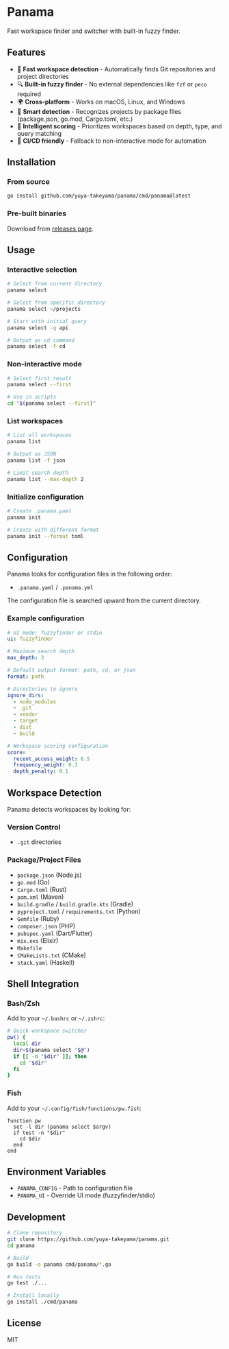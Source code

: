 # Panama

Fast workspace finder and switcher with built-in fuzzy finder.

## Features

- 🚀 **Fast workspace detection** - Automatically finds Git repositories and project directories
- 🔍 **Built-in fuzzy finder** - No external dependencies like `fzf` or `peco` required
- 🌍 **Cross-platform** - Works on macOS, Linux, and Windows
- 📁 **Smart detection** - Recognizes projects by package files (package.json, go.mod, Cargo.toml, etc.)
- 🎯 **Intelligent scoring** - Prioritizes workspaces based on depth, type, and query matching
- 🤖 **CI/CD friendly** - Fallback to non-interactive mode for automation

## Installation

### From source

```bash
go install github.com/yuya-takeyama/panama/cmd/panama@latest
```

### Pre-built binaries

Download from [releases page](https://github.com/yuya-takeyama/panama/releases).

## Usage

### Interactive selection

```bash
# Select from current directory
panama select

# Select from specific directory
panama select ~/projects

# Start with initial query
panama select -q api

# Output as cd command
panama select -f cd
```

### Non-interactive mode

```bash
# Select first result
panama select --first

# Use in scripts
cd "$(panama select --first)"
```

### List workspaces

```bash
# List all workspaces
panama list

# Output as JSON
panama list -f json

# Limit search depth
panama list --max-depth 2
```

### Initialize configuration

```bash
# Create .panama.yaml
panama init

# Create with different format
panama init --format toml
```

## Configuration

Panama looks for configuration files in the following order:
- `.panama.yaml` / `.panama.yml`

The configuration file is searched upward from the current directory.

### Example configuration

```yaml
# UI mode: fuzzyfinder or stdio
ui: fuzzyfinder

# Maximum search depth
max_depth: 3

# Default output format: path, cd, or json
format: path

# Directories to ignore
ignore_dirs:
  - node_modules
  - .git
  - vendor
  - target
  - dist
  - build

# Workspace scoring configuration
score:
  recent_access_weight: 0.5
  frequency_weight: 0.3
  depth_penalty: 0.1
```

## Workspace Detection

Panama detects workspaces by looking for:

### Version Control
- `.git` directories

### Package/Project Files
- `package.json` (Node.js)
- `go.mod` (Go)
- `Cargo.toml` (Rust)
- `pom.xml` (Maven)
- `build.gradle` / `build.gradle.kts` (Gradle)
- `pyproject.toml` / `requirements.txt` (Python)
- `Gemfile` (Ruby)
- `composer.json` (PHP)
- `pubspec.yaml` (Dart/Flutter)
- `mix.exs` (Elixir)
- `Makefile`
- `CMakeLists.txt` (CMake)
- `stack.yaml` (Haskell)

## Shell Integration

### Bash/Zsh

Add to your `~/.bashrc` or `~/.zshrc`:

```bash
# Quick workspace switcher
pw() {
  local dir
  dir=$(panama select "$@")
  if [[ -n "$dir" ]]; then
    cd "$dir"
  fi
}
```

### Fish

Add to your `~/.config/fish/functions/pw.fish`:

```fish
function pw
  set -l dir (panama select $argv)
  if test -n "$dir"
    cd $dir
  end
end
```

## Environment Variables

- `PANAMA_CONFIG` - Path to configuration file
- `PANAMA_UI` - Override UI mode (fuzzyfinder/stdio)

## Development

```bash
# Clone repository
git clone https://github.com/yuya-takeyama/panama.git
cd panama

# Build
go build -o panama cmd/panama/*.go

# Run tests
go test ./...

# Install locally
go install ./cmd/panama
```

## License

MIT
